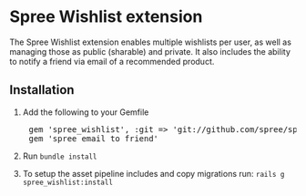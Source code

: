 # Spree Wishlist extension

The Spree Wishlist extension enables multiple wishlists per user, as well as managing those
as public (sharable) and private.  It also includes the ability to notify a friend via email
of a recommended product.

## Installation

1. Add the following to your Gemfile

<pre>
    gem 'spree_wishlist', :git => 'git://github.com/spree/spree_wishlist.git'
    gem 'spree_email_to_friend'
</pre>

2. Run `bundle install`

3. To setup the asset pipeline includes and copy migrations run: `rails g spree_wishlist:install`

